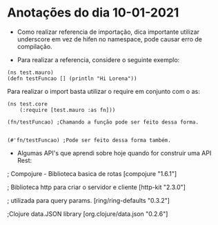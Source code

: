# Anotações do dia 10-01-2021

 - Como realizar referencia de importação, dica importante utilizar underscore em vez de hifen no namespace, pode causar erro de compilação.

 - Para realizar a referencia, considere o seguinte exemplo: 

 ```
(ns test.mauro)
(defn testFuncao [] (println "Hi Lorena"))
 ```

Para realizar o import basta utilizar o require em conjunto com o as:

```
(ns test.core
    (:require [test.mauro :as fn]))

(fn/testFuncao) ;Chamando a função pode ser feito dessa forma.


(#'fn/testFuncao) ;Pode ser feito dessa forma também.
```

- Algumas API's que aprendi sobre hoje quando for construir uma API Rest: 

; Compojure - Biblioteca basica de rotas
[compojure "1.6.1"]

; Biblioteca http para criar o servidor e cliente
[http-kit "2.3.0"]

; utilizada para query params.
[ring/ring-defaults "0.3.2"]

;Clojure data.JSON library
[org.clojure/data.json "0.2.6"]